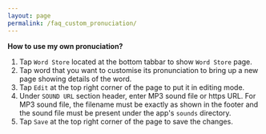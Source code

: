 ```yaml
---
layout: page
permalink: /faq_custom_pronuciation/
---
```

**How to use my own pronuciation?**
1. Tap `Word Store` located at the bottom tabbar to show `Word Store` page.
1. Tap word that you want to customise its pronunciation to bring up a new page showing details of the word.
1. Tap `Edit` at the top right corner of the page to put it in editing mode.
1. Under `SOUND URL` section header, enter MP3 sound file or https URL. For MP3 sound file, the filename must be exactly as shown in the footer and the sound file must be present under the app's `sounds` directory.
1. Tap `Save` at the top right corner of the page to save the changes.
